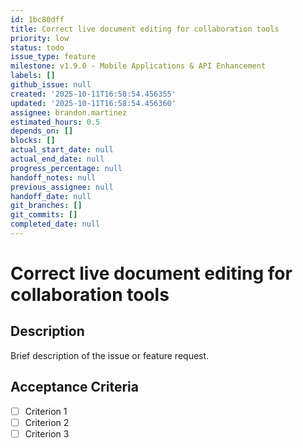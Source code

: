 ```yaml
---
id: 1bc80dff
title: Correct live document editing for collaboration tools
priority: low
status: todo
issue_type: feature
milestone: v1.9.0 - Mobile Applications & API Enhancement
labels: []
github_issue: null
created: '2025-10-11T16:58:54.456355'
updated: '2025-10-11T16:58:54.456360'
assignee: brandon.martinez
estimated_hours: 0.5
depends_on: []
blocks: []
actual_start_date: null
actual_end_date: null
progress_percentage: null
handoff_notes: null
previous_assignee: null
handoff_date: null
git_branches: []
git_commits: []
completed_date: null
---
```


# Correct live document editing for collaboration tools

## Description

Brief description of the issue or feature request.

## Acceptance Criteria

- [ ] Criterion 1
- [ ] Criterion 2
- [ ] Criterion 3